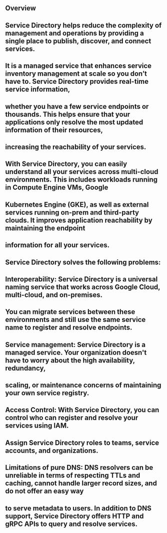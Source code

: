 ## Overview ##
## Service Directory helps reduce the complexity of management and operations by providing a single place to publish, discover, and connect services. 
## It is a managed service that enhances service inventory management at scale so you don’t have to. Service Directory provides real-time service information, 
## whether you have a few service endpoints or thousands. This helps ensure that your applications only resolve the most updated information of their resources, 
## increasing the reachability of your services.
## With Service Directory, you can easily understand all your services across multi-cloud environments. This includes workloads running in Compute Engine VMs, Google 
## Kubernetes Engine (GKE), as well as external services running on-prem and third-party clouds. It improves application reachability by maintaining the endpoint 
## information for all your services.
## Service Directory solves the following problems:

## Interoperability: Service Directory is a universal naming service that works across Google Cloud, multi-cloud, and on-premises. 
##                   You can migrate services between these environments and still use the same service name to register and resolve endpoints.

## Service management: Service Directory is a managed service. Your organization doesn't have to worry about the high availability, redundancy,
##                                                             scaling, or maintenance concerns of maintaining your own service registry.

## Access Control: With Service Directory, you can control who can register and resolve your services using IAM. 
##                 Assign Service Directory roles to teams, service accounts, and organizations.

## Limitations of pure DNS: DNS resolvers can be unreliable in terms of respecting TTLs and caching, cannot handle larger record sizes, and do not offer an easy way
##                          to serve metadata to users. In addition to DNS support, Service Directory offers HTTP and gRPC APIs to query and resolve services.

